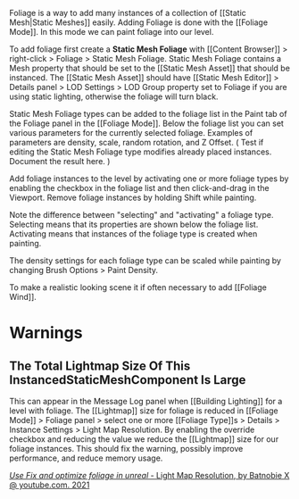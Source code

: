 Foliage is a way to add many instances of a collection of [[Static Mesh|Static Meshes]] easily.
Adding Foliage is done with the [[Foliage Mode]].
In this mode we can paint foliage into our level.

To add foliage first create a **Static Mesh Foliage** with [[Content Browser]] > right-click > Foliage > Static Mesh Foliage.
Static Mesh Foliage contains a Mesh property that should be set to the [[Static Mesh Asset]] that should be instanced.
The [[Static Mesh Asset]] should have [[Static Mesh Editor]] > Details panel > LOD Settings > LOD Group property set to Foliage if you are using static lighting, otherwise the foliage will turn black.

Static Mesh Foliage types can be added to the foliage list in the Paint tab of the Foliage panel in the [[Foliage Mode]].
Below the foliage list you can set various parameters for the currently selected foliage.
Examples of parameters are density, scale, random rotation, and Z Offset.
(
Test if editing the Static Mesh Foliage type modifies already placed instances.
Document the result here.
)

Add foliage instances to the level by activating one or more foliage types by enabling the checkbox in the foliage list and then click-and-drag in the Viewport.
Remove foliage instances by holding Shift while painting.

Note the difference between "selecting" and "activating" a foliage type.
Selecting means that its properties are shown below the foliage list.
Activating means that instances of the foliage type is created when painting.

The density settings for each foliage type can be scaled while painting by changing Brush Options > Paint Density.

To make a realistic looking scene it if often necessary to add [[Foliage Wind]].


# Warnings

## The Total Lightmap Size Of This InstancedStaticMeshComponent Is Large

This can appear in the Message Log panel when [[Building Lighting]] for a level with foliage.
The [[Lightmap]] size for foliage is reduced in [[Foliage Mode]] > Foliage panel > select one or more [[Foliage Type]]s > Details > Instance Settings > Light Map Resolution.
By enabling the override checkbox and reducing the value we reduce the [[Lightmap]] size for our foliage instances.
This should fix the warning, possibly improve performance, and reduce memory usage.

[_Use Fix and optimize foliage in unreal_ - Light Map Resolution, by Batnobie X @ youtube.com. 2021](https://youtu.be/jcZ5V8qFwgE?t=100)
